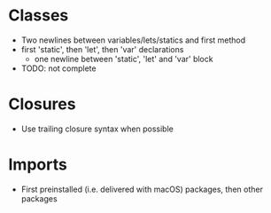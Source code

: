 # Classes
- Two newlines between variables/lets/statics and first method
- first 'static', then 'let', then 'var' declarations
    - one newline between 'static', 'let' and 'var' block
- TODO: not complete

# Closures
- Use trailing closure syntax when possible

# Imports
- First preinstalled (i.e. delivered with macOS) packages, then other
    packages
